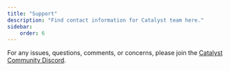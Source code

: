 ```yaml
---
title: "Support"
description: "Find contact information for Catalyst team here."
sidebar:
    order: 6
---
```


For any issues, questions, comments, or concerns, please join the [Catalyst Community Discord](https://discord.gg/4BRVhgFZb4).